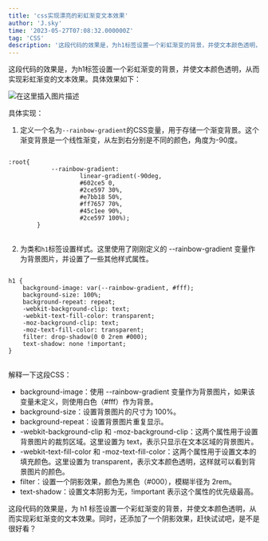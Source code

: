 ```yaml
---
title: 'css实现漂亮的彩虹渐变文本效果'
author: 'J.sky'
time: '2023-05-27T07:08:32.000000Z'
tag: 'CSS'
description: '这段代码的效果是，为h1标签设置一个彩虹渐变的背景，并使文本颜色透明，从而实现彩虹渐变的文本效果。'
---
```

这段代码的效果是，为h1标签设置一个彩虹渐变的背景，并使文本颜色透明，从而实现彩虹渐变的文本效果。具体效果如下：

![在这里插入图片描述](https://suiyan.cc/assets/images/2023/ch.png)

具体实现：

1. 定义一个名为`--rainbow-gradient`的CSS变量，用于存储一个渐变背景。这个渐变背景是一个线性渐变，从左到右分别是不同的颜色，角度为-90度。

<pre>
<code>
:root{
            --rainbow-gradient:
                    linear-gradient(-90deg,
                    #602ce5 0,
                    #2ce597 30%,
                    #e7bb18 50%,
                    #ff7657 70%,
                    #45c1ee 90%,
                    #2ce597 100%);
        }
</code>
</pre>

2. 为类和`h1`标签设置样式。这里使用了刚刚定义的 --rainbow-gradient 变量作为背景图片，并设置了一些其他样式属性。

<pre>
<code>
h1 {
    background-image: var(--rainbow-gradient, #fff);
    background-size: 100%;
    background-repeat: repeat;
    -webkit-background-clip: text;
    -webkit-text-fill-color: transparent;
    -moz-background-clip: text;
    -moz-text-fill-color: transparent;
    filter: drop-shadow(0 0 2rem #000);
    text-shadow: none !important;
}
</code>
</pre>


解释一下这段CSS：

- background-image：使用 --rainbow-gradient 变量作为背景图片，如果该变量未定义，则使用白色（#fff）作为背景。
- background-size：设置背景图片的尺寸为 100%。
- background-repeat：设置背景图片重复显示。
- -webkit-background-clip 和 -moz-background-clip：这两个属性用于设置背景图片的裁剪区域。这里设置为 text，表示只显示在文本区域的背景图片。
- -webkit-text-fill-color 和 -moz-text-fill-color：这两个属性用于设置文本的填充颜色。这里设置为 transparent，表示文本颜色透明，这样就可以看到背景图片的颜色。
- filter：设置一个阴影效果，颜色为黑色（#000），模糊半径为 2rem。
- text-shadow：设置文本阴影为无，!important 表示这个属性的优先级最高。


这段代码的效果是，为 h1 标签设置一个彩虹渐变的背景，并使文本颜色透明，从而实现彩虹渐变的文本效果。同时，还添加了一个阴影效果，赶快试试吧，是不是很好看？